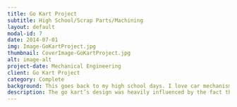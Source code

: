 ```yaml
---
title: Go Kart Project
subtitle: High School/Scrap Parts/Machining 
layout: default
modal-id: 7
date: 2014-07-01
img: Image-GoKartProject.jpg
thumbnail: CoverImage-GoKartProject.jpg
alt: image-alt
project-date: Mechanical Engineering
client: Go Kart Project
category: Complete
background: This goes back to my high school days. I love car mechanisms and welding/fabrication, so in my spare time, I wanted to build a Go Kart! Thankfully, my welding teacher, donated an old lawn mower that I used to convert into an awesome go kart! Many of my welding friends helped out on building the go kart and I had a lot of fun designing this from scratch and not spending a penny!
description: The go kart’s design was heavily influenced by the fact that it needed to use an old lawn mower parts. One of the biggest problems was that the engine was a vertical gasoline engine. Which meant, that with our swing rear solid axle suspension system, it was not able to work mechanically with the engine, without other additional power transferring mechanisms. Now, keep in mind that the point was to convert the lawn mower into a go kart, so the parts that we could use was limited. After some thought, I decided to mount the entire engine on the rear axle transmission and move the driver seat as forward as possible to still have weight on the front tires. The go kart had independent single A-arm suspension on the front and solid axle swing suspension system on the rear. This project was one of my favorites, but because I had to move to Waterloo Ontario for University, I gave it away to a friend of mine that hopefully has improved the design and having fun driving it!
---
```


